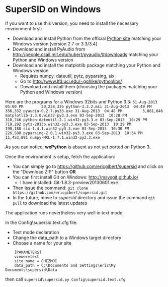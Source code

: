 SuperSID on Windows
===================

If you want to use this version, you need to install the necessary envrionment first:
 - Download and install Python from the official [Python site](http://python.org) matching your Windows version [version 2.7 or 3.3/3.4]
 - Download and install PyAudio from http://people.csail.mit.edu/hubert/pyaudio/#downloads matching your Python and Windows version
 - Download and install the matplotlib package matching your Python and Windows version
	- Requires numpy, dateutil, pytz, pyparsing, six:
	- Go to http://www.lfd.uci.edu/~gohlke/pythonlibs/
	- Download and install them (choosing the packages matching your Python and Windows version)


Here are the programs for a Windows 32bits and Python 3.3:
`31-Aug-2013  05:00 PM        20,238,336 python-3.3.2.msi
31-Aug-2013  04:49 PM           356,332 pyaudio-0.2.7.py33.exe
31-Aug-2013  04:48 PM         5,861,646 matplotlib-1.3.0.win32-py3.3.exe
03-Sep-2013  10:28 PM           310,746 python-dateutil-2.1.win32-py3.3.e
03-Sep-2013  10:29 PM           719,292 pytz-2013b.win32-py3.3.exe
03-Sep-2013  10:29 PM           198,188 six-1.4.1.win32-py3.3.exe
03-Sep-2013  10:30 PM           226,588 pyparsing-2.0.1.win32-py3.3.exe
03-Sep-2013  10:34 PM        11,453,891 numpy-MKL-1.7.1.win32-py3.3.exe`

As you can notice, **wxPython** is absent as not yet ported on Python 3.

Once the environment is setup, fetch the application:
 - You can simply go to https://github.com/ericgibert/supersid and click on the "Download ZIP" button
**OR**
 - You can first install Git on Windows: http://msysgit.github.io/
	- I have installed: Git-1.8.3-preview20130601.exe
 - Then issue the command: ````git clone https://github.com/ericgibert/supersid.git````
 - In the future, move to *supersid* directory and issue the command ````git pull```` to download the latest updates

The application runs nevertheless very well in text mode.

In the Config\supersid.text.cfg file:
 - Text mode declaration
 - Change the data_path to a Windows target directory
 - Choose a name for your site

````
	[PARAMETERS]
	viewer=text
	site_name = CHEZMOI
	data_path = C:\Documents and Settings\eric\My Documents\supersid\Data
````

then call ````supersid\supersid.py Config\supersid.text.cfg````
